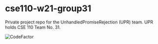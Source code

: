 # cse110-w21-group31
Private project repo for the UnhandledPromiseRejection (UPR) team. UPR holds CSE 110 Team No. 31.

![CodeFactor](https://www.codefactor.io/repository/github/padraigucsd/cse110-w21-group31/badge?s=8ac88a28fb782976326069cf183529a77833268d)
